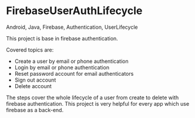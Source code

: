 # FirebaseUserAuthLifecycle
Android, Java, Firebase, Authentication, UserLifecycle


This project is base in firebase authentication. 

Covered topics are:
- Create a user by email or phone authentication
- Login by email or phone authentication
- Reset password account for email authenticators
- Sign out account
- Delete account


The steps cover the whole lifecycle of a user from create to delete with firebase authentication.
This project is very helpful for every app which use firebase as a back-end.
